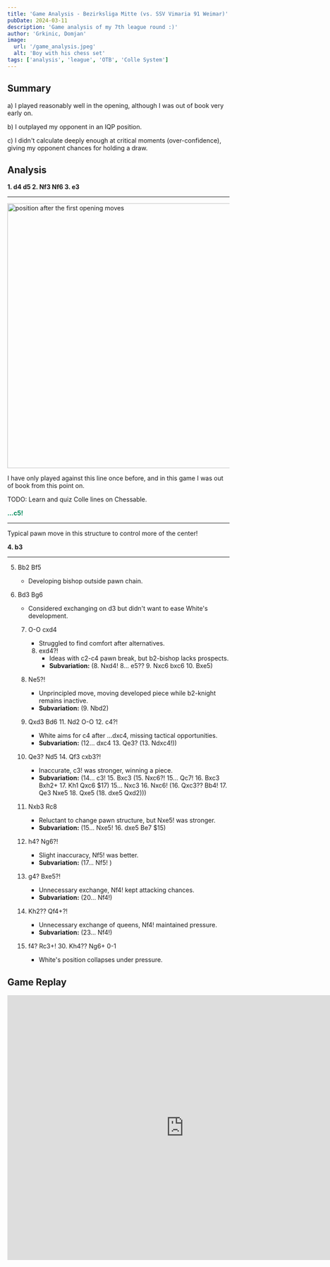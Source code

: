 ```yaml
---
title: 'Game Analysis - Bezirksliga Mitte (vs. SSV Vimaria 91 Weimar)'
pubDate: 2024-03-11
description: 'Game analysis of my 7th league round :)'
author: 'Grkinic, Domjan'
image:
  url: '/game_analysis.jpeg'
  alt: 'Boy with his chess set'
tags: ['analysis', 'league', 'OTB', 'Colle System']
---
```


## Summary

a) I played reasonably well in the opening, although I was out of book very early on.

b) I outplayed my opponent in an IQP position.

c) I didn't calculate deeply enough at critical moments (over-confidence), giving my opponent chances for holding a draw.

## Analysis

**1. d4 d5 2. Nf3 Nf6 3. e3**

---

<img src="https://lichess1.org/export/fen.gif?fen=rnbqkb1r%2Fppp1pppp%2F5n2%2F3p4%2F3P4%2F4PN2%2FPPP2PPP%2FRNBQKB1R+b+KQkq+-+0+3&color=black&lastMove=e2e3&variant=standard&theme=green&piece=cburnett" width="600" height="600" alt="position after the first opening moves">


I have only played against this line once before, and in this game I was out of book from this point on.

TODO: Learn and quiz Colle lines on Chessable.

<span style="color: #00895A">**...c5!**</span>

---

Typical pawn move in this structure to control more of the center!

**4. b3**

---

5. Bb2 Bf5
   - Developing bishop outside pawn chain.

6. Bd3 Bg6
   - Considered exchanging on d3 but didn't want to ease White's development.

   7. O-O cxd4
      - Struggled to find comfort after alternatives.

      8. exd4?!
         - Ideas with c2-c4 pawn break, but b2-bishop lacks prospects.
         - **Subvariation:** (8. Nxd4! 8... e5?? 9. Nxc6 bxc6 10. Bxe5)

   9. Ne5?!
      - Unprincipled move, moving developed piece while b2-knight remains inactive.
      - **Subvariation:** (9. Nbd2)

   10. Qxd3 Bd6 11. Nd2 O-O 12. c4?!
       - White aims for c4 after ...dxc4, missing tactical opportunities.
       - **Subvariation:** (12... dxc4 13. Qe3? (13. Ndxc4!))

   13. Qe3? Nd5 14. Qf3 cxb3?!
       - Inaccurate, c3! was stronger, winning a piece.
       - **Subvariation:** (14... c3! 15. Bxc3 (15. Nxc6?! 15... Qc7! 16. Bxc3 Bxh2+ 17. Kh1 Qxc6 $17) 15... Nxc3 16. Nxc6! (16. Qxc3?? Bb4! 17. Qe3 Nxe5 18. Qxe5 (18. dxe5 Qxd2)))

   15. Nxb3 Rc8
       - Reluctant to change pawn structure, but Nxe5! was stronger.
       - **Subvariation:** (15... Nxe5! 16. dxe5 Be7 $15)

   17. h4? Ng6?!
       - Slight inaccuracy, Nf5! was better.
       - **Subvariation:** (17... Nf5! )

   20. g4? Bxe5?!
       - Unnecessary exchange, Nf4! kept attacking chances.
       - **Subvariation:** (20... Nf4!)

   23. Kh2?? Qf4+?!
       - Unnecessary exchange of queens, Nf4! maintained pressure.
       - **Subvariation:** (23... Nf4!)

   29. f4? Rc3+! 30. Kh4?? Ng6+ 0-1
       - White's position collapses under pressure.

## Game Replay

<iframe width="800" height="600" src="https://lichess.org/study/embed/WCyfLvFP/MeSUGH1l" frameborder=0></iframe>
